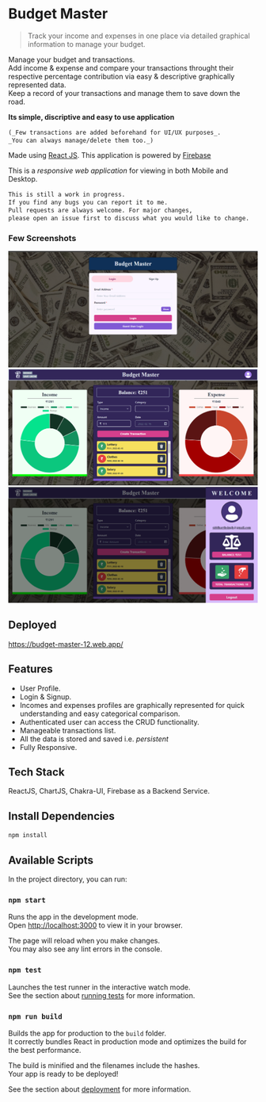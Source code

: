# Budget Master

> Track your income and expenses in one place via detailed graphical information to manage your budget.

Manage your budget and transactions. <br>
Add income & expense and compare your transactions throught their respective percentage 
contribution via easy & descriptive graphically represented data. <br>
Keep a record of your transactions and manage them to save down the road.

**Its simple, discriptive and easy to use application**

```
(_Few transactions are added beforehand for UI/UX purposes_. 
_You can always manage/delete them too._)
```

Made using [React JS](https://reactjs.org/docs/getting-started.html). This application is powered by [Firebase](https://firebase.google.com/)

This is a _responsive web application_ for viewing in both Mobile and Desktop.

```
This is still a work in progress.
If you find any bugs you can report it to me.
Pull requests are always welcome. For major changes, 
please open an issue first to discuss what you would like to change.

```

### Few Screenshots

![Homepage](/screenshots/master.png "Homepage")
![TransactionPage](/screenshots/2.png "TransactionPage")
![UserDrawer](/screenshots/3.png "UserDrawer")


## Deployed

https://budget-master-12.web.app/
## Features

- User Profile.
- Login & Signup.
- Incomes and expenses profiles are graphically represented for quick understanding and easy categorical comparison.
- Authenticated user can access the CRUD functionality. 
- Manageable transactions list.
- All the data is stored and saved i.e. <i>persistent</i>
- Fully Responsive.


## Tech Stack

ReactJS, ChartJS, Chakra-UI, Firebase as a Backend Service. 

## Install Dependencies

```bash
npm install
```
## Available Scripts

In the project directory, you can run:

### `npm start`

Runs the app in the development mode.\
Open [http://localhost:3000](http://localhost:3000) to view it in your browser.

The page will reload when you make changes.\
You may also see any lint errors in the console.

### `npm test`

Launches the test runner in the interactive watch mode.\
See the section about [running tests](https://facebook.github.io/create-react-app/docs/running-tests) for more information.

### `npm run build`

Builds the app for production to the `build` folder.\
It correctly bundles React in production mode and optimizes the build for the best performance.

The build is minified and the filenames include the hashes.\
Your app is ready to be deployed!

See the section about [deployment](https://facebook.github.io/create-react-app/docs/deployment) for more information.

